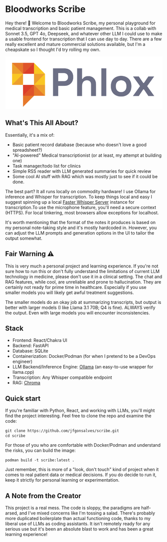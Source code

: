 # Bloodworks Scribe

Hey there! 👋 Welcome to Bloodworks Scribe, my personal playground for medical transcription and basic patient management. This is a collab with Sonnet 3.5, GPT 4o, Deepseek, and whatever other LLM I could use to make a usable frontend for transcription that I can use day to day. There are a few really excellent and mature commercial solutions available, but I'm a cheapskate so I thought I'd try rolling my own.

![Bloodworks Scribe Logo](/public/readme_logo.webp)

## What's This All About?

Essentially, it's a mix of:

- Basic patient record database (because who doesn't love a good spreadsheet?)
- "AI-powered" Medical transcriptionist (or at least, my attempt at building one)
- Task manager/todo list for clinics
- Simple RSS reader with LLM generated summaries for quick review
- Some cool AI stuff with RAG which was mostly just to see if it could be done.

The best part? It all runs locally on commodity hardware! I use Ollama for inference and Whisper for transcription. To keep things local and easy I suggest spinning up a local [Faster Whisper Server](https://github.com/fedirz/faster-whisper-server) instance for transcription.To use the microphone feature, you'll need a secure context (HTTPS). For local tinkering, most browsers allow exceptions for localhost.

It's worth mentioning that the format of the notes it produces is based on my personal note-taking style and it's mostly hardcoded in. However, you can adjust the LLM prompts and generation options in the UI to tailor the output somewhat.

## Fair Warning ⚠️

This is very much a personal project and learning experience. If you're not sure how to run this or don't fully understand the limitations of current LLM technology in medicine, please don't use it in a clinical setting. The chat and RAG features, while cool, are unreliable and prone to hallucination. They are certainly not ready for prime time in healthcare. Especially if you use smaller models you will likely get awful treatment suggestions.

The smaller models do an okay job at summarizing transcripts, but output is better with larger models (I like Llama 3.1 70B; Q4 is fine). ALWAYS verify the output. Even with large models you will encounter inconsistencies.

## Stack

- Frontend: React/Chakra UI
- Backend: FastAPI
- Database: SQLite
- Containerization: Docker/Podman (for when I pretend to be a DevOps engineer)
- LLM Backend/Inference Engine: [Ollama](https://github.com/ollama/ollama) (an easy-to-use wrapper for llama.cpp)
- Transcription: Any Whisper compatible endpoint
- RAG: [Chroma](https://github.com/chroma-core/chroma)

## Quick start

If you're familiar with Python, React, and working with LLMs, you'll might find the project interesting. Feel free to clone the repo and examine the code:

```
git clone https://github.com/jfgonsalves/scribe.git
cd scribe
```

For those of you who are comfortable with Docker/Podman and understand the risks, you can build the image:

```
podman build -t scribe:latest .
```

Just remember, this is more of a "look, don't touch" kind of project when it comes to real patient data or medical decisions. If you do decide to run it, keep it strictly for personal learning or experimentation.

## A Note from the Creator

This project is a real mess. The code is sloppy, the paradigms are half-arsed, and I've mixed concerns like I'm tossing a salad. There's probably more duplicated boilerplate than actual functioning code, thanks to my liberal use of LLMs as coding assistants. It isn't remotely ready for any serious use but it's been an absolute blast to work and has been a great learning experience!
